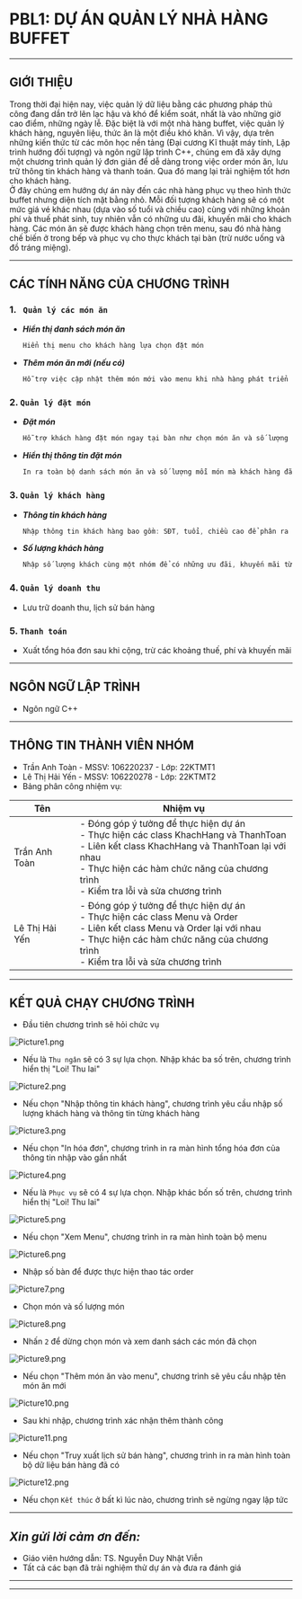 # **PBL1: DỰ ÁN QUẢN LÝ NHÀ HÀNG BUFFET**
---
## **GIỚI THIỆU** 

Trong thời đại hiện nay, việc quản lý dữ liệu bằng các phương pháp thủ công đang dần trở lên lạc hậu và khó để kiểm soát, nhất là vào những giờ cao điểm, những ngày lễ. Đặc biệt là với một nhà hàng buffet, việc quản lý khách hàng, nguyên liệu, thức ăn là một điều khó khăn. Vì vậy, dựa trên những kiến thức từ các môn học nền tảng (Đại cương Kĩ thuật máy tính, Lập trình hướng đối tượng) và ngôn ngữ lập trình C++, chúng em đã xây dựng một chương trình quản lý đơn giản để dễ dàng trong việc order món ăn, lưu trữ thông tin khách hàng và thanh toán. Qua đó mang lại trải nghiệm tốt hơn cho khách hàng.
<br>Ở đây chúng em hướng dự án này đến các nhà hàng phục vụ theo hình thức buffet nhưng diện tích mặt bằng nhỏ. Mỗi đối tượng khách hàng sẽ có một mức giá vé khác nhau (dựa vào số tuổi và chiều cao) cùng với những khoản phí và thuế phát sinh, tuy nhiên vẫn có những ưu đãi, khuyến mãi cho khách hàng. Các món ăn sẽ được khách hàng chọn trên menu, sau đó nhà hàng chế biến ở trong bếp và phục vụ cho thực khách tại bàn (trừ nước uống và đồ tráng miệng).

---
## **CÁC TÍNH NĂNG CỦA CHƯƠNG TRÌNH**

### **1. ` Quản lý các món ăn`**
  - ***Hiển thị danh sách món ăn*** 
    ```c
    Hiển thị menu cho khách hàng lựa chọn đặt món
    ```
 - ***Thêm món ăn mới (nếu có)***
    ```c
    Hỗ trợ việc cập nhật thêm món mới vào menu khi nhà hàng phát triển thêm thực đơn  
    ```
### **2. `Quản lý đặt món`**
 - ***Đặt món***
    ```c
    Hỗ trợ khách hàng đặt món ngay tại bàn như chọn món ăn và số lượng từng món
    ```
 - ***Hiển thị thông tin đặt món***
    ```c
    In ra toàn bộ danh sách món ăn và số lượng mỗi món mà khách hàng đã chọn
    ```
### **3. `Quản lý khách hàng`**
 - ***Thông tin khách hàng***
   ```c
   Nhập thông tin khách hàng bao gồm: SĐT, tuổi, chiều cao để phân ra các mức vé khác nhau
   ```
 - ***Số lượng khách hàng***
   ```c
   Nhập số lượng khách cùng một nhóm để có những ưu đãi, khuyến mãi từ nhà hàng
   ```
### **4. `Quản lý doanh thu`**
- Lưu trữ doanh thu, lịch sử bán hàng
### **5. `Thanh toán`**
 - Xuất tổng hóa đơn sau khi cộng, trừ các khoảng thuế, phí và khuyến mãi
---
## **NGÔN NGỮ LẬP TRÌNH**
- Ngôn ngữ C++
---
## **THÔNG TIN THÀNH VIÊN NHÓM**
 - Trần Anh Toàn    -   MSSV: 106220237 - Lớp: 22KTMT1
 - Lê Thị Hải Yến - MSSV: 106220278 - Lớp: 22KTMT2
 - Bảng phân công nhiệm vụ:


|Tên  |Nhiệm vụ  |
|---------|---------|
|Trần Anh Toàn    |  - Đóng góp ý tưởng để thực hiện dự án <br>- Thực hiện các class KhachHang và ThanhToan      <br>- Liên kết class KhachHang và ThanhToan lại với nhau <br>- Thực hiện các hàm chức năng của chương trình<br>- Kiểm tra lỗi và sửa chương trình |
|Lê Thị Hải Yến     |- Đóng góp ý tưởng để thực hiện dự án<br>- Thực hiện các class Menu và Order<br>- Liên kết class Menu và Order lại với nhau<br>- Thực hiện các hàm chức năng của chương trình<br>- Kiểm tra lỗi và sửa chương trình       |
---
## **KẾT QUẢ CHẠY CHƯƠNG TRÌNH**
- Đầu tiên chương trình sẽ hỏi chức vụ 

![Picture1.png](https://github.com/Mojinnn/PBL1_Lap_Trinh/blob/master/Video/Picture/Picture1.png)
- Nếu là `Thu ngân` sẽ có 3 sự lựa chọn. Nhập khác ba số trên, chương trình hiển thị "Loi! Thu lai"

![Picture2.png](https://github.com/Mojinnn/PBL1_Lap_Trinh/blob/master/Video/Picture/Picture2.png)
- Nếu chọn "Nhập thông tin khách hàng", chương trình yêu cầu nhập số lượng khách hàng và thông tin từng khách hàng

![Picture3.png](https://github.com/Mojinnn/PBL1_Lap_Trinh/blob/master/Video/Picture/Picture3.png)
- Nếu chọn "In hóa đơn", chương trình in ra màn hình tổng hóa đơn của thông tin nhập vào gần nhất

![Picture4.png](https://github.com/Mojinnn/PBL1_Lap_Trinh/blob/master/Video/Picture/Picture4.png)
- Nếu là `Phục vụ` sẽ có 4 sự lựa chọn. Nhập khác bốn số trên, chương trình hiển thị "Loi! Thu lai"

![Picture5.png](https://github.com/Mojinnn/PBL1_Lap_Trinh/blob/master/Video/Picture/Picture5.png)
- Nếu chọn "Xem Menu", chương trình in ra màn hình toàn bộ menu

![Picture6.png](https://github.com/Mojinnn/PBL1_Lap_Trinh/blob/master/Video/Picture/Picture6.png)
- Nhập số bàn để được thực hiện thao tác order

![Picture7.png](https://github.com/Mojinnn/PBL1_Lap_Trinh/blob/master/Video/Picture/Picture7.png)
- Chọn món và số lượng món

![Picture8.png](https://github.com/Mojinnn/PBL1_Lap_Trinh/blob/master/Video/Picture/Picture8.png)
- Nhấn `2` để dừng chọn món và xem danh sách các món đã chọn

![Picture9.png](https://github.com/Mojinnn/PBL1_Lap_Trinh/blob/master/Video/Picture/Picture9.png)
- Nếu chọn "Thêm món ăn vào menu", chương trình sẽ yêu cầu nhập tên món ăn mới

![Picture10.png](https://github.com/Mojinnn/PBL1_Lap_Trinh/blob/master/Video/Picture/Picture10.png)
- Sau khi nhập, chương trình xác nhận thêm thành công

![Picture11.png](https://github.com/Mojinnn/PBL1_Lap_Trinh/blob/master/Video/Picture/Picture11.png)
- Nếu chọn "Truy xuất lịch sử bán hàng", chương trình in ra màn hình toàn bộ dữ liệu bán hàng đã có

![Picture12.png](https://github.com/Mojinnn/PBL1_Lap_Trinh/blob/master/Video/Picture/Picture12.png)
- Nếu chọn `Kết thúc` ở bất kì lúc nào, chương trình sẽ ngừng ngay lập tức
---
## *Xin gửi lời cảm ơn đến:*
- Giáo viên hướng dẫn: TS. Nguyễn Duy Nhật Viễn
- Tất cả các bạn đã trải nghiệm thử dự án và đưa ra đánh giá
---
---






 
